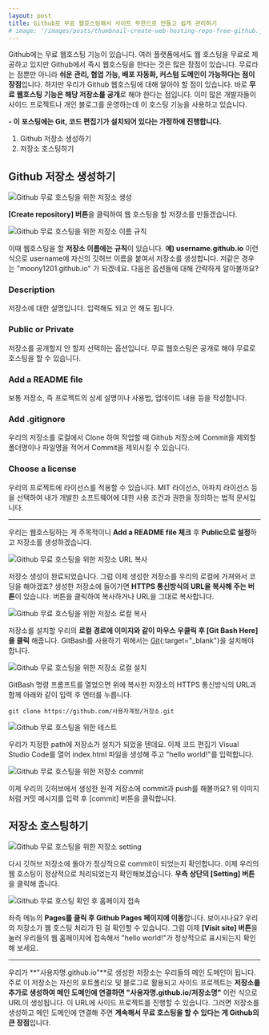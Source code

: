 ```yaml
---
layout: post
title: Github로 무료 웹호스팅해서 사이트 무한으로 만들고 쉽게 관리하기
# image: '/images/posts/thumbnail-create-web-hosting-repo-free-github.jpg'
---
```

Github에는 무료 웹호스팅 기능이 있습니다. 여러 플랫폼에서도 웹 호스팅을 무료로 제공하고 있지만 Github에서 즉시 웹호스팅을 한다는 것은 많은 장점이 있습니다. 무료라는 점뿐만 아니라 **쉬운 관리, 협업 가능, 배포 자동화, 커스텀 도메인이 가능하다는 점이 장점**입니다. 하지만 우리가 Github 웹호스팅에 대해 알아야 할 점이 있습니다. 바로 **무료 웹호스팅 기능은 해당 저장소를 공개**로 해야 한다는 점입니다. 이미 많은 개발자들이 사이드 프로젝트나 개인 블로그를 운영하는데 이 호스팅 기능을 사용하고 있습니다.

**- 이 포스팅에는 Git, 코드 편집기가 설치되어 있다는 가정하에 진행합니다.**

1. Github 저장소 생성하기
2. 저장소 호스팅하기

## Github 저장소 생성하기
![Github 무료 호스팅을 위한 저장소 생성](/images/posts/create-web-hosting-repo-free-github/create-web-hosting-repo-free-github-1.jpg)

**[Create repository] 버튼**을 클릭하여 웹 호스팅을 할 저장소를 만들겠습니다.

![Github 무료 호스팅을 위한 저장소 이름 규칙](/images/posts/create-web-hosting-repo-free-github/create-web-hosting-repo-free-github-2.jpg)

이때 웹호스팅을 할 **저장소 이름에는 규칙**이 있습니다. **예) username.github.io** 이런 식으로 username에 자신의 깃허브 이름을 붙여서 저장소를 생성합니다. 저같은 경우는 "moony1201.github.io" 가 되겠네요. 다음은 옵션들에 대해 간략하게 알아볼까요?

### Description
저장소에 대한 설명입니다. 입력해도 되고 안 해도 됩니다.

### Public or Private
저장소를 공개할지 안 할지 선택하는 옵션입니다. 무료 웹호스팅은 공개로 해야 무료로 호스팅을 할 수 있습니다.

### Add a README file
보통 저장소, 즉 프로젝트의 상세 설명이나 사용법, 업데이트 내용 등을 작성합니다.

### Add .gitignore
우리의 저장소를 로컬에서 Clone 하여 작업할 때 Github 저장소에 Commit을 제외할 폴더명이나 파일명을 적어서 Commit을 제외시킬 수 있습니다.

### Choose a license
우리의 프로젝트에 라이선스를 적용할 수 있습니다. MIT 라이선스, 아파치 라이선스 등을 선택하여 내가 개발한 소프트웨어에 대한 사용 조건과 권한을 정의하는 법적 문서입니다.

- - -

우리는 웹호스팅하는 게 주목적이니 **Add a README file 체크** 후 **Public으로 설정**하고 저장소를 생성하겠습니다.

![Github 무료 호스팅을 위한 저장소 URL 복사](/images/posts/create-web-hosting-repo-free-github/create-web-hosting-repo-free-github-3.jpg)

저장소 생성이 완료되었습니다. 그럼 이제 생성한 저장소를 우리의 로컬에 가져와서 코딩을 해야겠죠? 생성한 저장소에 들어가면 **HTTPS 통신방식의 URL을 복사해 주는 버튼**이 있습니다. 버튼을 클릭하여 복사하거나 URL을 그대로 복사합니다.

![Github 무료 호스팅을 위한 저장소 로컬 복사](/images/posts/create-web-hosting-repo-free-github/create-web-hosting-repo-free-github-4.jpg)

저장소를 설치할 우리의 **로컬 경로에 이미지와 같이 마우스 우클릭 후 [Git Bash Here]을 클릭** 해줍니다. GitBash를 사용하기 위해서는 [Git](https://git-scm.com/){:target="_blank"}을 설치해야 합니다.

![Github 무료 호스팅을 위한 저장소 로컬 설치](/images/posts/create-web-hosting-repo-free-github/create-web-hosting-repo-free-github-5.jpg)

GitBash 명령 프롬프트를 열었으면 위에 복사한 저장소의 HTTPS 통신방식의 URL과 함께 아래와 같이 입력 후 엔터를 누릅니다.
```
git clone https://github.com/사용자계정/저장소.git
```

![Github 무료 호스팅을 위한 테스트](/images/posts/create-web-hosting-repo-free-github/create-web-hosting-repo-free-github-6.jpg)

우리가 지정한 path에 저장소가 설치가 되었을 텐데요. 이제 코드 편집기 Visual Studio Code를 열어 index.html 파일을 생성해 주고 "hello world!"를 입력합니다.

![Github 무료 호스팅을 위한 저장소 commit](/images/posts/create-web-hosting-repo-free-github/create-web-hosting-repo-free-github-7.jpg)

이제 우리의 깃허브에서 생성한 원격 저장소에 commit과 push를 해볼까요? 위 이미지처럼 커밋 메시지를 입력 후 [commit] 버튼을 클릭합니다.

## 저장소 호스팅하기
![Github 무료 호스팅을 위한 저장소 setting](/images/posts/create-web-hosting-repo-free-github/create-web-hosting-repo-free-github-8.jpg)

다시 깃허브 저장소에 돌아가 정상적으로 commit이 되었는지 확인합니다. 이제 우리의 웹 호스팅이 정상적으로 처리되었는지 확인해보겠습니다. **우측 상단의 [Setting] 버튼**을 클릭해 줍니다.

![Github 무료 호스팅 확인 후 홈페이지 접속](/images/posts/create-web-hosting-repo-free-github/create-web-hosting-repo-free-github-9.jpg)

좌측 메뉴의 **Pages를 클릭 후 Github Pages 페이지에 이동**합니다. 보이시나요? 우리의 저장소가 웹 호스팅 처리가 된 걸 확인할 수 있습니다. 그럼 이제 **[Visit site] 버튼**을 눌러 우리들의 웹 홈페이지에 접속해서 "hello world!"가 정상적으로 표시되는지 확인해 보세요.

- - -

우리가 **"사용자명.github.io"**로 생성한 저장소는 우리들의 메인 도메인이 됩니다. 주로 이 저장소는 자신의 포트폴리오 및 블로그로 활용되고 사이드 프로젝트는 **저장소를 추가로 생성하여 메인 도메인에 연결하면 "사용자명.github.io/저장소명"** 이런 식으로 URL이 생성됩니다. 이 URL에 사이드 프로젝트를 진행할 수 있습니다. 그러면 저장소를 생성하고 메인 도메인에 연결해 주면 **계속해서 무료 호스팅을 할 수 있다는 게 Github의 큰 장점**입니다.

